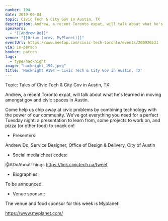 ```yaml
---
number: 194
date: 2019-06-04
topic: Civic Tech & City Gov in Austin, TX
description: Andrew, a recent Toronto expat, will talk about what he's learned in moving amongst gov and civic spaces in Austin.
speakers:
  - "[[Andrew Do]]"
venue: "[[Orium (prev. MyPlanet)]]"
eventUrl: https://www.meetup.com/civic-tech-toronto/events/260926531
via: in-person
booker: patcon
tags:
  - type/hacknight
image: "hacknight_194.jpeg"
title: 'Hacknight #194 – Civic Tech & City Gov in Austin, TX'
---
```

Topic: Tales of Civic Tech & City Gov in Austin, TX

Andrew, a recent Toronto expat, will talk about what he's learned in moving amongst gov and civic spaces in Austin.

Come help us chip away at civic problems by combining technology with the power of our community. We've got everything you need for a perfect Tuesday night: a presentation to learn from, some projects to work on, and pizza (or other food) to snack on!

+ Presenters:

Andrew Do, Service Designer, Office of Design & Delivery, City of Austin

+ Social media cheat codes:

@ADoAboutThings
https://link.civictech.ca/tweet

+ Biographies:

To be announced.

+ Venue sponsor:

The venue and food sponsor for this week is Myplanet!

https://www.myplanet.com/
